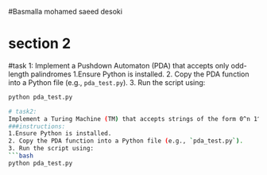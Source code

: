 #Basmalla mohamed saeed desoki
# section 2
#task 1:
Implement a Pushdown Automaton (PDA) that accepts only odd-length palindromes
1.Ensure Python is installed.
2. Copy the PDA function into a Python file (e.g., `pda_test.py`).
3. Run the script using:  
   ```bash
   python pda_test.py

# task2:
Implement a Turing Machine (TM) that accepts strings of the form 0^n 1^n 0^n 1^n.
###instructions:
1.Ensure Python is installed.
2. Copy the PDA function into a Python file (e.g., `pda_test.py`).
3. Run the script using:  
   ```bash
   python pda_test.py
